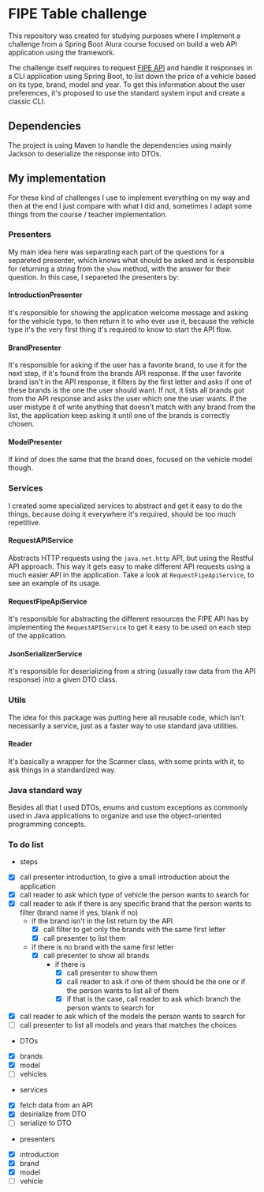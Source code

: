 # FIPE Table challenge

This repository was created for studying purposes where I implement a challenge from a Spring Boot Alura course focused
on build a web API application using the framework.

The challenge itself requires to request [FIPE API](https://deividfortuna.github.io/fipe/) and handle it responses
in a CLI application using Spring Boot, to list down the price of a vehicle based on its type, brand, model and year. To
get this information about the user preferences, it's proposed to use the standard system input and create a classic CLI.

## Dependencies

The project is using Maven to handle the dependencies using mainly Jackson to deserialize the response into DTOs.

## My implementation

For these kind of challenges I use to implement everything on my way and then at the end I just compare with what I did
and, sometimes I adapt some things from the course / teacher implementation.

### Presenters

My main idea here was separating each part of the questions for a separeted presenter, which knows what should be asked
and is responsible for returning a string from the `show` method, with the answer for their question. In this case, I
separeted the presenters by:

#### IntroductionPresenter

It's responsible for showing the application welcome message and asking for the vehicle type, to then return it to who
ever use it, because the vehicle type it's the very first thing it's required to know to start the API flow.

#### BrandPresenter

It's responsible for asking if the user has a favorite brand, to use it for the next step, if it's found from the brands
API response. If the user favorite brand isn't in the API response, it filters by the first letter and asks if one of
these brands is the one the user should want. If not, it lists all brands got from the API response and asks the user
which one the user wants. If the user mistype it of write anything that doesn't match with any brand from the list, the
application keep asking it until one of the brands is correctly chosen.

#### ModelPresenter

If kind of does the same that the brand does, focused on the vehicle model though.

### Services

I created some specialized services to abstract and get it easy to do the things, because doing it everywhere it's
required, should be too much repetitive.

#### RequestAPIService

Abstracts HTTP requests using the `java.net.http` API, but using the Restful API approach. This way it gets easy to
make different API requests using a much easier API in the application. Take a look at `RequestFipeApiService`, to see
an example of its usage.

#### RequestFipeApiService

It's responsible for abstracting the different resources the FIPE API has by implementing the `RequestAPIService` to get
it easy to be used on each step of the application.

#### JsonSerializerService

It's responsible for deserializing from a string (usually raw data from the API response) into a given DTO class.

### Utils

The idea for this package was putting here all reusable code, which isn't necessarily a service, just as a faster way to
use standard java utilities.

#### Reader

It's basically a wrapper for the Scanner class, with some prints with it, to ask things in a standardized way.

### Java standard way

Besides all that I used DTOs, enums and custom exceptions as commonly used in Java applications to organize and use the
object-oriented programming concepts.

### To do list
     
- steps
- [x] call presenter introduction, to give a small introduction about the application
- [x] call reader to ask which type of vehicle the person wants to search for
- [x] call reader to ask if there is any specific brand that the person wants to filter (brand name if yes, blank if no)
  - if the brand isn't in the list return by the API
    - [x] call filter to get only the brands with the same first letter
    - [x] call presenter to list them
  - if there is no brand with the same first letter
    - [x] call presenter to show all brands
      - if there is
        - [x] call presenter to show them
        - [x] call reader to ask if one of them should be the one or if the person wants to list all of them
        - [x] if that is the case, call reader to ask which branch the person wants to search for
- [x] call reader to ask which of the models the person wants to search for
- [ ] call presenter to list all models and years that matches the choices
- DTOs
- [x] brands
- [x] model
- [ ] vehicles
- services
- [x] fetch data from an API
- [x] desirialize from DTO
- [ ] serialize to DTO
- presenters
- [x] introduction
- [x] brand
- [x] model
- [ ] vehicle
